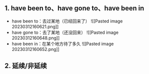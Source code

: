 ## 1. have been to、have gone to、have been in
- have been to：去过某地（已经回来了）
![[Pasted image 20230312160621.png]]
- have gone to：去了某地（还没回来）
![[Pasted image 20230312160648.png]]
- have been in：在某个地方待了多久 
![[Pasted image 20230312160652.png]]

## 2. 延续/非延续
